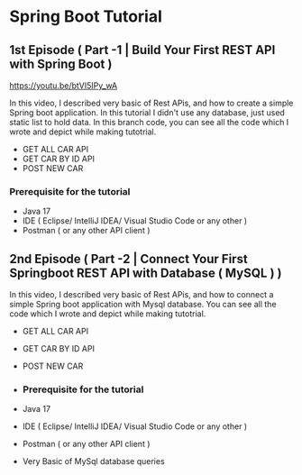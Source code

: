 # Spring Boot Tutorial

## 1st Episode ( Part -1 | Build Your First REST API with Spring Boot  )

https://youtu.be/btVI5IPy_wA 

In this video, I described very basic of Rest APis, and how to create a simple Spring boot application. In this tutorial I didn't use any database, just used static list to hold data. 
In this branch code, you can see all the code which I wrote and depict while making tutotrial.

- GET ALL CAR API
- GET CAR BY ID API
- POST NEW CAR

### Prerequisite for the tutorial

- Java 17
- IDE ( Eclipse/ IntelliJ IDEA/ Visual Studio Code or any other )
- Postman ( or any other API client )


## 2nd Episode ( Part -2 | Connect Your First Springboot REST API with Database ( MySQL )  )

In this video, I described very basic of Rest APis, and how to connect a simple Spring boot application with Mysql database. You can see all the code which I wrote and depict while making tutotrial.

- GET ALL CAR API
- GET CAR BY ID API
- POST NEW CAR

- ### Prerequisite for the tutorial

- Java 17
- IDE ( Eclipse/ IntelliJ IDEA/ Visual Studio Code or any other )
- Postman ( or any other API client )
- Very Basic of MySql database queries
